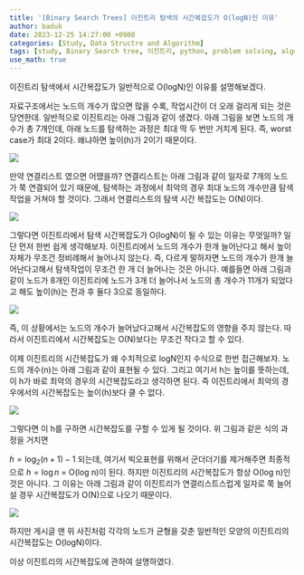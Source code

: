 ```yaml
---
title: '[Binary Search Trees] 이진트리 탐색의 시간복잡도가 O(logN)인 이유'
author: baduk
date: 2023-12-25 14:27:00 +0900
categories: [Study, Data Structre and Algorithm]
tags: [study, Binary Search tree, 이진트리, python, problem solving, algorithm]
use_math: true
---
```

이진트리 탐색에서 시간복잡도가 일반적으로 O(logN)인 이유를 설명해보겠다.

자료구조에서는 노드의 개수가 많으면 많을 수록, 작업시간이 더 오래 걸리게 되는 것은 당연한데. 일반적으로 이진트리는 아래 그림과 같이 생겼다. 아래 그림을 보면 노드의 개수가 총 7개인데, 아래 노드를 탐색하는 과정은 최대 딱 두 번만 거치게 된다. 즉, worst case가 최대 2이다. 왜냐하면 높이(h)가 2이기 때문이다.

![](https://lh3.googleusercontent.com/pw/ABLVV86lF9NNP7nb7JVe08eSDa3i3wDInvpHsw8VdqbAPkNmXIt5oeFjzVhPlQePDeGONbpdjyWLs_nrJwc_w1BGDd_s0L8sVzBwYpVp5KSVbf66q1_nrRp8rlXJPIjuZsWrf_NWA2SHUMFYDUuaPEMjJJ4=w494-h488-s-no-gm?authuser=0)

만약 연결리스트 였으면 어땠을까? 연결리스트는 아래 그림과 같이 일자로 7개의 노드가 쭉 연결되어 있기 때문에, 탐색하는 과정에서 최악의 경우 최대 노드의 개수만큼 탐색 작업을 거쳐야 할 것이다. 그래서 연결리스트의 탐색 시간 복잡도는 O(N)이다.

![](https://lh3.googleusercontent.com/pw/ABLVV86be6kcEYJHzFv8tHUwYxisFK8ayiBJGb7WLZ3NX0NJbRaHs3gNDRHclxY0w8JOu92erdlzWXO89d0mjrYt-4HXEXFK-d6jlwW4diaRaHbg10vqt-zDg8NNNddJoP4Im8_MBS47VNtTgku9FnXsEC8=w1914-h860-s-no-gm?authuser=0)

그렇다면 이진트리에서 탐색 시간복잡도가 O(logN)이 될 수 있는 이유는 무엇일까? 일단 먼저 한번 쉽게 생각해보자. 이진트리에서 노드의 개수가 한개 늘어난다고 해서 높이 자체가 무조건 정비례해서 늘어나지 않는다. 즉, 다르게 말하자면 노드의 개수가 한개 늘어난다고해서 탐색작업이 무조건 한 개 더 늘어나는 것은 아니다. 예를들면 아래 그림과 같이 노드가 8개인 이진트리에 노드가 3개 더 늘어나서 노드의 총 개수가 11개가 되었다고 해도 높이(h)는 전과 후 둘다 3으로 동일하다.

![](https://lh3.googleusercontent.com/pw/ABLVV86MD22FbeW3m-HxP8X_4j0f5_-KUxYogvBl5fpzIIsd7wVN3UE3G1bSL9St3rVr0rmlcpmC4jDqZwhZADEL_uz66RUf8aUqmid8vTWo0m3Zg_jHdmE5JLKkNJaNwRYZG_-VGT8D8bGYLdrLIP4QUjs=w1984-h1114-s-no-gm?authuser=0)

즉, 이 상황에서는 노드의 개수가 늘어났다고해서 시간복잡도의 영향을 주지 않는다. 따라서 이진트리에서 시간복잡도는 O(N)보다는 무조건 작다고 할 수 있다.

이제 이진트리의 시간복잡도가 왜 수치적으로 logN인지 수식으로 한번 접근해보자. 노드의 개수(n)는 아래 그림과 같이 표현될 수 있다. 그리고 여기서 h는 높이를 뜻하는데, 이 h가 바로 최악의 경우의 시간복잡도라고 생각하면 된다. 즉 이진트리에서 최악의 경우에서의 시간복잡도는 높이(h)보다 클 수 없다.

![](https://lh3.googleusercontent.com/pw/ABLVV85qq8ShX64WswJUcRJ2MCkafeuGrUavrrwh_BrxTc97MLEOz-hu7-uQxyj6gUGpAnu9xcipn-ixheCldm_JLTNHHGDJV4P5KTJ8OI1EdTlKxMjN5SGrIEYLn6AlBlVb-jJfhUXdSix7H6qFudQMJpo=w1986-h1084-s-no-gm?authuser=0)

그렇다면 이 h를 구하면 시간복잡도를 구할 수 있게 될 것이다. 위 그림과 같은 식의 과정을 거치면 

$h=\log_2 (n+1) - 1$
되는데, 여기서 빅오표현를 위해서 군더더기를 제거해주면 최종적으로 $h=\log n$ = O(log n)이 된다. 하지만 이진트리의 시간복잡도가 항상 O(log n)인 것은 아니다. 그 이유는 아래 그림과 같이 이진트리가 연결리스트스럽게 일자로 쭉 늘어설 경우 시간복잡도가 O(N)으로 나오기 때문이다.

![](https://lh3.googleusercontent.com/pw/ABLVV87C6_5_IXToFM7RFUjgGiYWWTE0sox3-dJsYW7t1l5ur5PZ3xPqE4ko4uOfSSLtUmNxhV_4VpsPlsOacvmCrxF9bUC_WC29947o6rheiyjntRUxVtqiJXWyPe6NFd7QdsJzBYs1xhNf0VZ-D9W5G-g=w1330-h1422-s-no-gm?authuser=0)

하지만 게시글 맨 위 사진처럼 각각의 노드가 균형을 갖춘 일반적인 모양의 이진트리의 시간복잡도는 O(logN)이다.

이상 이진트리의 시간복잡도에 관하여 설명하였다.